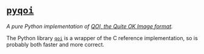 # [`pyqoi`](https://github.com/Edward-Knight/pyqoi)

_A pure Python implementation of [QOI, the Quite OK Image format](https://qoiformat.org)._

The Python library [`qoi`](https://github.com/kodonnell/qoi)
is a wrapper of the C reference implementation,
so is probably both faster and more correct.

